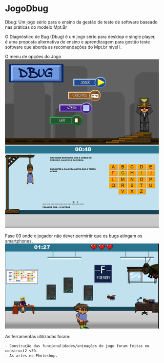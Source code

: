 # JogoDbug
 Dbug: Um jogo sério para o ensino da gestão de teste de software baseado nas práticas do modelo Mpt.Br

O Diagnóstico de Bug (Dbug) é um jogo sério para desktop e single player, é uma proposta alternativa de 
ensino e aprendizagem para gestão teste software que aborda as recomendações do Mpt.br nível I.

O menu de opções do Jogo
![- menu](https://github.com/mauroES/JogoDbug/blob/master/Imagens/menu.png)
![- Fase 02 mini forca](https://github.com/mauroES/JogoDbug/blob/master/Imagens/fase02.png)

Fase 03 onde o jogador não dever permirtir que os bugs atingam os smartphones.
![- Fase 03 O bug Atirador](https://github.com/mauroES/JogoDbug/blob/master/Imagens/Fase03.png)


As ferramentas utilizadas foram:

	- Construção das funcionalidades/animações do jogo foram feitas no construct2 v59.
	- As artes no Photoshop.
